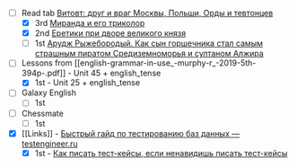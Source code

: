 * [ ] Read tab [Витовт: друг и враг Москвы, Польши, Орды и тевтонцев](https://diletant.media/articles/41085616/)
	* [x] 3rd [Миранда и его триколор](https://diletant.media/articles/45336262/)
	* [x] 2nd [Еретики при дворе великого князя](https://diletant.media/articles/45268367/)
	* [ ] 1st [Арудж Рыжебородый. Как сын горшечника стал самым страшным пиратом Средиземноморья и султаном Алжира](https://knife.media/aruj-barbarossa/)
* [ ] Lessons from [[english-grammar-in-use_-murphy-r_-2019-5th-394p-.pdf]] - Unit 45 + english_tense
	* [x] 1st - Unit 25 + english_tense
* [ ] Galaxy English
	* [ ] 1st
* [ ] Chessmate
	* [ ] 1st
* [x] [[Links]] - [Быстрый гайд по тестированию баз данных — testengineer.ru](https://testengineer.ru/database-testing-quick-guide-for-qa/)
	* [x] 1st - [Как писать тест-кейсы, если ненавидишь писать тест-кейсы](https://testengineer.ru/how-to-write-test-cases-when-you-hate-to/)